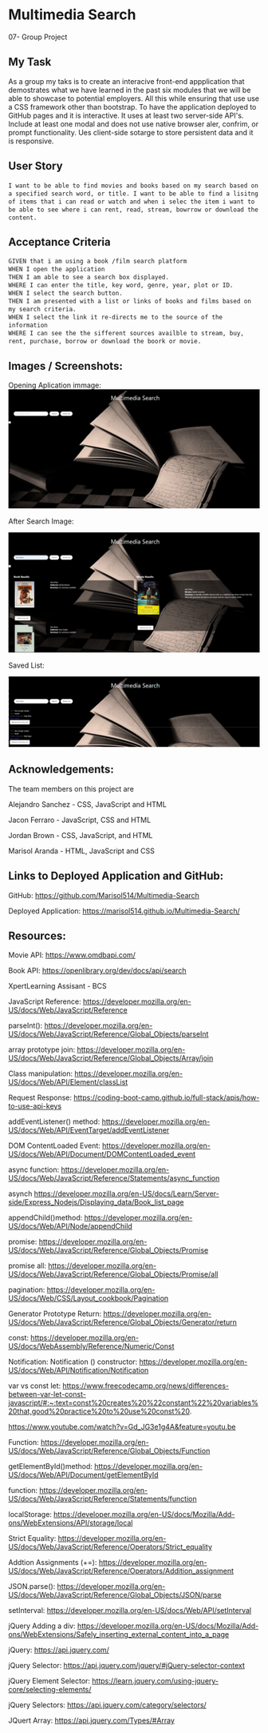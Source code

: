 # Multimedia Search
07- Group Project 

## My Task

As a group my taks is to create an interacive front-end appplication that demostrates what we have learned in the past six modules that we will be able to showcase to potential employers. All this while ensuring that use use a CSS framework other than bootstrap. To have the application deployed to GitHub pages and it is interactive. It uses at least two server-side API's. Include at least one modal and does not use native browser aler, confrim, or prompt functionality. Ues client-side sotarge to store persistent data and it is responsive. 

## User Story
```
I want to be able to find movies and books based on my search based on a specified search word, or title. I want to be able to find a lisitng of items that i can read or watch and when i selec the item i want to be able to see where i can rent, read, stream, bowrrow or download the content.  
```

## Acceptance Criteria
```
GIVEN that i am using a book /film search platform
WHEN I open the application
THEN I am able to see a search box displayed.
WHERE I can enter the title, key word, genre, year, plot or ID.
WHEN I select the search button.
THEN I am presented with a list or links of books and films based on my search criteria. 
WHEN I select the link it re-directs me to the source of the information
WHERE I can see the the sifferent sources availble to stream, buy, rent, purchase, borrow or download the boork or movie. 
```

## Images / Screenshots:
Opening Aplication immage: 
![alt text](image.png)

After Search Image: 

![alt text](image-1.png)

Saved List: 

![alt text](image-2.png)


## Acknowledgements:

The team members on this project are

Alejandro Sanchez - CSS, JavaScript and HTML 

Jacon Ferraro - JavaScript, CSS and HTML

Jordan Brown  - CSS, JavaScript, and HTML

Marisol Aranda - HTML, JavaScript and CSS


## Links to Deployed Application and GitHub:

GitHub: https://github.com/Marisol514/Multimedia-Search

Deployed Application: https://marisol514.github.io/Multimedia-Search/ 


## Resources: 

Movie API: https://www.omdbapi.com/

Book API: https://openlibrary.org/dev/docs/api/search 

XpertLearning Assisant - BCS

JavaScript Reference: https://developer.mozilla.org/en-US/docs/Web/JavaScript/Reference

parseInt(): https://developer.mozilla.org/en-US/docs/Web/JavaScript/Reference/Global_Objects/parseInt

array prototype join: https://developer.mozilla.org/en-US/docs/Web/JavaScript/Reference/Global_Objects/Array/join 

Class manipulation: https://developer.mozilla.org/en-US/docs/Web/API/Element/classList

Request Response: https://coding-boot-camp.github.io/full-stack/apis/how-to-use-api-keys

addEventListener() method: https://developer.mozilla.org/en-US/docs/Web/API/EventTarget/addEventListener

DOM ContentLoaded Event: https://developer.mozilla.org/en-US/docs/Web/API/Document/DOMContentLoaded_event

async function: https://developer.mozilla.org/en-US/docs/Web/JavaScript/Reference/Statements/async_function

asynch https://developer.mozilla.org/en-US/docs/Learn/Server-side/Express_Nodejs/Displaying_data/Book_list_page

appendChild()method: https://developer.mozilla.org/en-US/docs/Web/API/Node/appendChild 

promise: https://developer.mozilla.org/en-US/docs/Web/JavaScript/Reference/Global_Objects/Promise

promise all: https://developer.mozilla.org/en-US/docs/Web/JavaScript/Reference/Global_Objects/Promise/all 

pagination: https://developer.mozilla.org/en-US/docs/Web/CSS/Layout_cookbook/Pagination

Generator Prototype Return: https://developer.mozilla.org/en-US/docs/Web/JavaScript/Reference/Global_Objects/Generator/return

const: https://developer.mozilla.org/en-US/docs/WebAssembly/Reference/Numeric/Const

Notification: Notification () constructor: https://developer.mozilla.org/en-US/docs/Web/API/Notification/Notification

var vs const let: https://www.freecodecamp.org/news/differences-between-var-let-const-javascript/#:~:text=const%20creates%20%22constant%22%20variables%20that,good%20practice%20to%20use%20const%20.

https://www.youtube.com/watch?v=Gd_JG3e1g4A&feature=youtu.be

Function: https://developer.mozilla.org/en-US/docs/Web/JavaScript/Reference/Global_Objects/Function

getElementById()method: https://developer.mozilla.org/en-US/docs/Web/API/Document/getElementById

function: https://developer.mozilla.org/en-US/docs/Web/JavaScript/Reference/Statements/function

localStorage: https://developer.mozilla.org/en-US/docs/Mozilla/Add-ons/WebExtensions/API/storage/local

Strict Equality: https://developer.mozilla.org/en-US/docs/Web/JavaScript/Reference/Operators/Strict_equality

Addtion Assignments (+=): https://developer.mozilla.org/en-US/docs/Web/JavaScript/Reference/Operators/Addition_assignment

JSON.parse(): https://developer.mozilla.org/en-US/docs/Web/JavaScript/Reference/Global_Objects/JSON/parse

setInterval: https://developer.mozilla.org/en-US/docs/Web/API/setInterval

jQuery Adding a div: https://developer.mozilla.org/en-US/docs/Mozilla/Add-ons/WebExtensions/Safely_inserting_external_content_into_a_page

jQuery: https://api.jquery.com/

jQuery Selector: https://api.jquery.com/jquery/#jQuery-selector-context

jQuery Element Selector: https://learn.jquery.com/using-jquery-core/selecting-elements/

jQuery Selectors: https://api.jquery.com/category/selectors/

JQuert Array: https://api.jquery.com/Types/#Array


